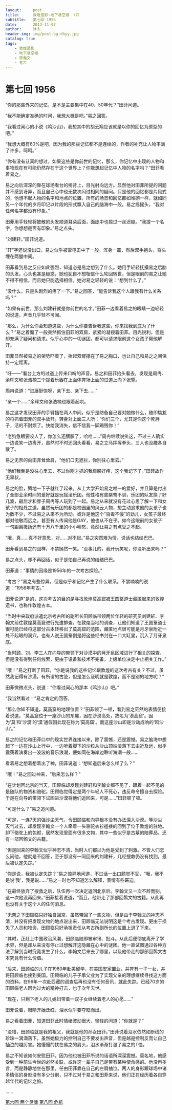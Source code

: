 ```yaml
---
layout:     post
title:      敦煌遗影·地下悬空楼 （7）
subtitle:   第七回 1956
date:       2013-11-07
author:     沐杰
header-img: img/post-bg-dhyy.jpg
catalog: true
tags:
    - 敦煌遗影
    - 地下悬空楼
    - 李瀚文
    - 考古
---
```

# 第七回 1956

“你的那些外来的记忆，是不是主要集中在40、50年代？”田菲问道。

“我不能确定准确的时间，我想大概是吧。”易之回答。

“我看过闻心的小说《鸣沙山》，我想其中的胡云翔应该就是以你的回忆为原型的吧。”

“我想大概有60%是吧，因为我的那些记忆都不是连续的，作者的补充让人物丰满了许多，呵呵。”

“你有没有认真的想过，如果这些是你前世的记忆，那么，你记忆中出现的人物和事物现在有可能仍然存在于这个世界上？你能想起记忆中人物的名字吗？”田菲看着易之。

易之向后深深的靠在球场看台的椅背上，目光射向远方。显然他对田菲所提的问题并不感到讶异，而且自己心中也无数次闪过相同的疑问。只是他的回忆都是片段式的，他想不起人物的名字和地点的位置，所有的场景和回忆都如堆砌一样，就如同另一个年代的岁月印记以片段的形式飘入自己的脑海中一般。易之摇摇头，“我对任何名字都没有印象。”

田菲用手轻轻将披散的头发顺道耳朵后面，面庞中也掠过一丝迟疑。“我提一个名字，你想想是否有印象。”易之点头。

“刘建轩。”田菲说道。

“轩”字还说没出口，易之似乎被雷电击中了一般，浑身一震，然后双手抱头，将头埋在两腿中间。

田菲看到易之反应如此强烈，知道必是易之想到了什么。她用手轻轻抚摸易之后脑的头发。心头也甚是疑惑，她也犹自不想相信什么轮回转世，但是眼前的易之让她不得不相信，而且她只能选择相信。她对易之轻轻的说：“想到什么了。”

“没什么，只是头剧烈的疼了一下。”易之回答，“能告诉我这个人跟我有什么关系吗？”

“如果有前世，那么刘建轩就是你前世的名字。”田菲一边看着易之的眼睛一边轻轻的说道，声音几乎轻不可闻。

 “那么，为什么你会知道这些，为什么你要告诉我这些，你来找我到底为了什么？”易之着魔了一般突然抓住田菲的双肩，紧紧的凝视着田菲。目光锐利，但是却充满了疑问和请求。似乎心中的一切谜团，都可以请求眼前这个女孩子帮他解开。

田菲显然被易之的架势吓着了，抬起双臂撑在了易之胸口，也让自己和易之之间保持一定距离。

“吁——”看台上方的过道上传来口哨的声音。易之和田菲抬头看去，发现是周冉、余晖文和张浩楠三个提着乐器在上面体育场上面的过道上向下张望。

周冉说道：“进展挺快呀，亲下去、亲下去……”

“亲一个……”余晖文和张浩楠也跟着起哄。

易之这才发现田菲的手臂挡在两人中间，似乎是防备自己要对她做什么，随即尴尬的将抓着田菲的双手放开。转身对上面三人所：“你们三个，尤其是你这个死胖子，活的不耐烦了。快给我消失，信不信我一脚踢残你！”

“老狗急眼要咬人了，你怎么还腼腆了，哈哈……”周冉继续说笑这，不过三人确实一边说笑一边离开，虽然时不时还回头看看，易之立马挥挥拳头，三人也没趣各自散了。

易之无奈的向田菲耸耸肩，“他们口无遮拦，你别往心里去。”

“他们我倒是没往心里去，不过你刚才抓的我肩膀好疼，这个我记下了。”田菲故作无辜状。

易之的脸，腾地一下子就红了起来。从上大学开始易之唯一的爱好，并且算是付出了全部业余时间的爱好就是玩摇滚乐团。他性格有些桀骜不驯，乐团的队友换了好几波，最后才和胖子周冉等人玩到了一起。易之从来就没有花过心思了解一下和女孩子的相处之道，虽然玩乐团的都是校园里的风云人物，想主动追求他的女孩子也为数不少，不过易之从来不为所动。或许是他这个“百毒不侵”的劲儿，女孩子最终都对他敬而远之，甚至有人传闻他是GAY，他也从不在乎。如今这眼前的女孩子一句距离撒娇还有十万八千里的小小嗔怒，竟然让易之有点受之不起。

“哦，真……真不好意思，对……对不起。”易之突然难为情，说话也结结巴巴。

田菲看到易之的囧样，不禁嫣然一笑。“没事儿的，我开玩笑呢，你没听出来吗？”

易之点头，却不再回话，似乎是怕自己再说的结结巴巴。

田菲道：“事情的因缘是1956年的一次考古探险。”

“考古？”易之有些惊异，但是似乎和记忆产生了什么联系。不禁喃喃的说道：“1956年考古。”

田菲说道“是的，这次考古的目的是寻找敦煌莫高窟被王圆箓道士藏匿起来的敦煌遗书，也称作敦煌古本。

“当时中央政府派遣北京考古所的副所长田顾临带领两位年轻的研究员刘建轩、李翰文前往敦煌莫高窟进行先遣排查。在敦煌当地的调查，让他们知道了王圆箓道士很可能已经将这部分古本转移出了莫高窟的范围，藏匿地点很可能是月牙泉附近一处不起眼的洞穴，也有人说王圆箓倒是将这些经书封在一口大缸里，沉入了月牙泉底。

“当时顾、刘、李三人在向导的带领下对沙漠中的月牙泉区域进行了相关的探查，但是没有得到任何线索，更由于设备和技术不完备，上级单位决定中止相关工作。”

“哦！”易之打断了田菲，“你是说我的这些记忆跟敦煌的这次考古有关？不过，虽然我记得有沙漠，有所谓的古迹，但是怎么证明就是敦煌，而不是别的地方呢？”

田菲微微点头，说道：“你看过闻心的那本《鸣沙山》吧。”

“我当然看过！”易之肯定的回答。

“那么你知不知道，莫高窟的地理位置？”田菲顿了一顿，看到易之茫然的表情便接着说道，“莫高窟位于一座沙山的东麓，因在沙漠高处，故名为‘漠高窟’。因为‘莫’和‘沙漠’的‘漠’通假因此现在称为‘莫高窟’。而这座沙山即是沙动成响的‘鸣沙山’。”

易之的记忆和田菲口中的现实世界连接以来，除了震憾，还是震憾。易之脑海中想起了一边在沙山上行中，一边听着脚下的沙粒从沙山顶端滚落下去由近及远，似乎震荡着演奏出一波波的音乐浪潮，便如同在海岸边聆听海潮一般……

看着易之想着想着出了神，田菲说道：“想知道后来怎么样了么？”

“哦！”易之回过神来，“后来怎么样？”

“在计划回北京的当天，田顾临却发现刘建轩和李翰文都不见了，跟着一起不见的是随队的物资和骆驼。田顾临觉得定是两个年轻人不死心，违反命令擅自去探险。于是在向导的带领下试图进沙漠将他们追回来，可是……”田菲顿了顿。

“可是什么？”易之追问道。

“可是，一连7天的强沙尘天气，令田顾临和向导根本没有办法深入沙漠。等沙尘天气过去，却发现李翰文一个人牵着一头骆驼衣衫褴褛的回到了位于敦煌的驻地。卸下骆驼上的包袱，居然发现里面有很多文物，其中一些似乎是古墓的陪葬品，还有一部回鹘文的古籍。

“但是回来的李翰文似乎神志不清，当时人们都以为他是受到了刺激。不管人们怎么问他，他就是不回答，至于那没有一同回来的刘建轩，几经搜救仍没有找到，最后被认定失踪。”

“你是说，我被认定失踪？”易之惊异地问道，不过话一出口颇觉不妥，“哦，我不是说‘我’，我是说……”易之一时也不知道怎么解释，表情有些窘迫。

“在最终放弃了搜救之后，队伍再一次决定返回北京后。李翰文又一次不辞而别，这一次他没再回来。”田菲接着说道，“而且，他带走了那部回鹘文的古籍。从此再也没有关于这个人的任何消息。

“无奈之下田顾临只好独自回京，虽然带回了一些文物，但是由于李翰文的神志不清，并没有把发现文物的地点说出来，田顾临无法说明这是个考古发现。更由于损失了人员和物资，田顾临只好承担责任从考古所副所长的位置上退了下来。

“其时，正赶上中国政治风潮，田顾临随即被审讯、批斗。从此后便彻底离开了学术界，但是却从来没有停止过想解开这隐藏在心中的谜团。他一直试图通过各种方法了解到当时究竟发生了什么，李翰文后来去了哪里，以及他带走的那部回鹘文古本究竟有什么价值。

“后来，田顾临的儿子在1980年赴美留学，在美国安家置业，并育有一子一女，并将田顾临也接到美国。田顾临的儿子子承父业为了实现父亲的理想继续寻找这方面的资料，在96年一次赴西藏的调查后再也没有任何音讯，就此失踪。已经70岁的田顾临老人因为过大的精神打击，也于次年去世。

“现在，只剩下老人的儿媳妇带着一双子女继续着老人的心愿……”

田菲说着，眼睛开始泛红，泪水似乎要夺眶而出。

易之看着田菲，知道田菲此时情绪波动很大，轻轻的问道：“你就是？”

“没错，田顾临就是我的祖父，我就是他的孙女田菲。”田菲说着泪水依然如断线的珍珠一滴滴落下，虽然她极力的控制自己不要发出声音，但是越是控制反而让自己抽泣的越厉害。她慢慢的扶在易之的肩头，泪水渐渐打湿了易之的T恤。

易之不知该如何安慰田菲，因为他也被田菲所说的话语所深深震撼。莫名地，他感受到一种前生今世的必然关联，或许这一辈子自己是带有某种使命感的。他没再多言，而是静静地坐在那里，任由田菲靠在自己的左肩抽泣。两人的身影跟球场中诸多情侣的身影没有多少分别，只不过对于易之和田菲来说，他们正在经历着各自穿越年代的记忆之旅。

……

[第六回 两个灵魂](http://www.jianshu.com/p/922e94ee4e9a)
[第八回 危机](http://www.jianshu.com/p/80189231936d)
